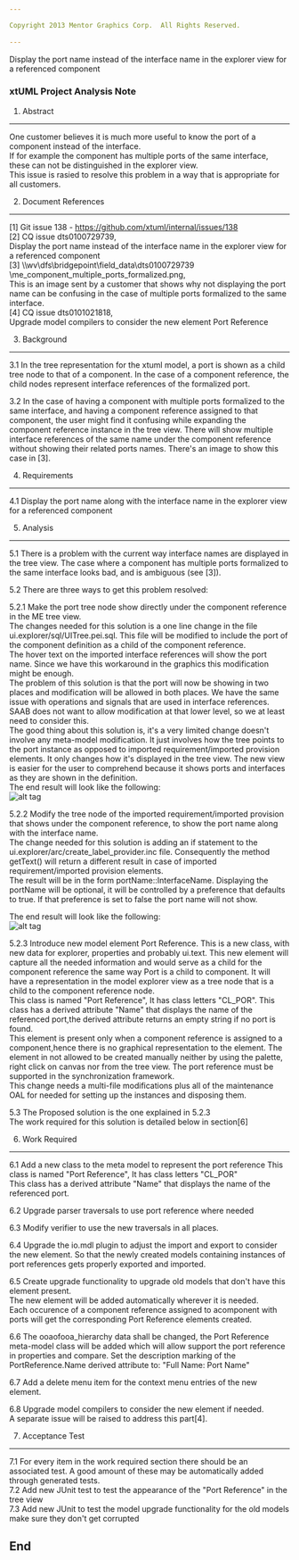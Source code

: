 ```yaml
---

Copyright 2013 Mentor Graphics Corp.  All Rights Reserved.
 
---
```


 
Display the port name instead of the interface name in the explorer view for a 
referenced component
### xtUML Project Analysis Note
 

1. Abstract
-----------
One customer believes it is much more useful to know the port of a component instead of the interface.  
If for example the component has multiple ports of the same interface, these can not be distinguished in the explorer view.  
This issue is rasied to resolve this problem in a way that is appropriate for all customers.
  

2. Document References
----------------------
[1] Git issue 138 - https://github.com/xtuml/internal/issues/138  
[2] CQ issue dts0100729739,  
    Display the port name instead of the interface name in the explorer view for a referenced component  
[3] \\\wv\dfs\bridgepoint\field_data\dts0100729739
    \me_component_multiple_ports_formalized.png,  
This is an image sent by a customer that shows why not displaying the port name can be confusing in the case of multiple ports formalized to the same interface.  
[4] CQ issue dts0101021818,  
Upgrade model compilers to consider the new element Port Reference
	
3. Background
-------------
3.1 In the tree representation for the xtuml model, a port is shown as a child tree node to that of a component.
In the case of a component reference, the child nodes represent interface references of the formalized port.  

3.2 In the case of having a component with multiple ports formalized to the same interface, and having 
    a component reference assigned to that component, the user might find it confusing while expanding
    the component reference instance in the tree view.
    There will show multiple interface references of the same name under the component reference  
    without showing their related ports names.
    There's an image to show this case in [3].  

4. Requirements
---------------
4.1 Display the port name along with the interface name in the explorer view for
    a referenced component

 
5. Analysis
-----------
5.1  There is a problem with the current way interface names are displayed in the 
     tree view.  The case where a component has multiple ports formalized to 
     the same interface looks bad, and is ambiguous (see [3]).

5.2 There are three ways to get this problem resolved:  

5.2.1 Make the port tree node show directly under the component reference in the ME tree view.  	
      The changes needed for this solution is a one line change in the file ui.explorer/sql/UITree.pei.sql. This file will be modified to include the port of the component definition as a child of the component reference.  
      The hover text on the imported interface references will show the port name. Since we have this workaround in the graphics this modification might be enough.  
      The problem of this solution is that the port will now be showing in two places and modification will be allowed in both places. We have the same issue with operations and signals that are used in interface references. SAAB does not want to allow modification at that lower level, so we at least need to consider this.  
      The good thing about this solution is, it's a very limited change doesn't involve any meta-model modification. It just involves how the tree points to the port instance as opposed to imported requirement/imported provision elements. It only changes how it's displayed in the tree view.  The new view is easier for the user to comprehend because it shows ports and interfaces as they are shown in the definition.  
      The end result will look like the following:   
      ![alt tag](https://raw.github.com/xtuml/internal/master/doc-internal/notes/138_dts0100729739/portUnderCompRef.PNG?token=2733896__eyJzY29wZSI6IlJhd0Jsb2I6eHR1bWwvaW50ZXJuYWwvbWFzdGVyL2RvYy1pbnRlcm5hbC9ub3Rlcy8xMzhfZHRzMDEwMDcyOTczOS9wb3J0VW5kZXJDb21wUmVmLlBORyIsImV4cGlyZXMiOjEzODk2MzM0Mzh9--ae55a958b9f939719df570b25d9f23a81b400780)	  							 
  
  
5.2.2 Modify the tree node of the imported requirement/imported provision that shows under the component reference, to show the port name along with the interface name.  
The change needed for this solution is adding an if statement to the ui.explorer/arc/create_label_provider.inc file.  Consequently the method getText() will return a different result in case of imported requirement/imported provision elements.  
The result will be in the form portName::InterfaceName. Displaying the portName will be optional, it will be controlled by a preference that defaults to true. If that preference is set to false the port name will not show.  

The end result will look like the following:   
	  ![alt tag]( https://raw.github.com/xtuml/internal/master/doc-internal/notes/138_dts0100729739/PortNameAlongWithIfaceName.PNG?token=2733896__eyJzY29wZSI6IlJhd0Jsb2I6eHR1bWwvaW50ZXJuYWwvbWFzdGVyL2RvYy1pbnRlcm5hbC9ub3Rlcy8xMzhfZHRzMDEwMDcyOTczOS9Qb3J0TmFtZUFsb25nV2l0aElmYWNlTmFtZS5QTkciLCJleHBpcmVzIjoxMzg5NjMzNDQyfQ%3D%3D--222a47be449447334878c9a28187b923592af5e3)
  
5.2.3 Introduce new model element Port Reference. This is a new class, with new data for explorer, properties and probably ui.text.
      This new element will capture all the needed information and would serve as a child for the component reference the same way Port is a child to component. It will have a representation in the model explorer view as a tree node that is a child to the component reference node.  
      This class is named "Port Reference", It has class letters "CL_POR". This class has a derived attribute "Name" that displays the name of the referenced port,the derived attribute returns an empty string if no port is found.    
      This element is present only when a component reference is assigned to a component,hence there is no graphical representation to the element. The element in not allowed to be created manually neither by using the palette, right click on canvas nor from the tree view. The port reference must be supported in the synchronization framework.     
      This change needs a multi-file modifications plus all of the maintenance OAL for needed for setting up the instances and disposing them.  
      
	  
5.3 The Proposed solution is the one explained in 5.2.3   
    The work required for this solution is detailed below in section[6]    	

6. Work Required
----------------
6.1 Add a new class to the meta model to represent the port reference 
    This class is named "Port Reference", It has class letters "CL_POR"  
    This class has a derived attribute "Name" that displays the 
    name of the referenced port.  

6.2 Upgrade parser traversals to use port reference where needed    

6.3 Modify verifier to use the new traversals in all places.  

6.4 Upgrade the io.mdl plugin to adjust the import and export to consider the new element. 
    So that the newly created models containing instances of port references gets properly exported
and imported.  

6.5 Create upgrade functionality to upgrade old models that don't have this element present.  
The new element will be added automatically wherever it is needed.  
Each occurence of a component reference assigned to acomponent with ports
will get the corresponding Port Reference elements created.  

6.6 The ooaofooa_hierarchy data shall be changed, the Port Reference meta-model class will be added which will allow support the port reference in properties and compare. Set the description marking of the PortReference.Name derived attribute to: "Full Name: Port Name"  

6.7 Add a delete menu item for the context menu entries of the new element.    

6.8 Upgrade model compilers to consider the new element if needed.   
    A separate issue will be raised to address this part[4].  
 

7. Acceptance Test
------------------
 
7.1 For every item in the work required section there should be an associated test. A good amount of these may be automatically added through generated tests.  
7.2 Add new JUnit test to test the appearance of the "Port Reference" in the tree view  
7.3 Add new JUnit to test the model upgrade functionality for the old models make sure they don't get corrupted  

 
End
---
